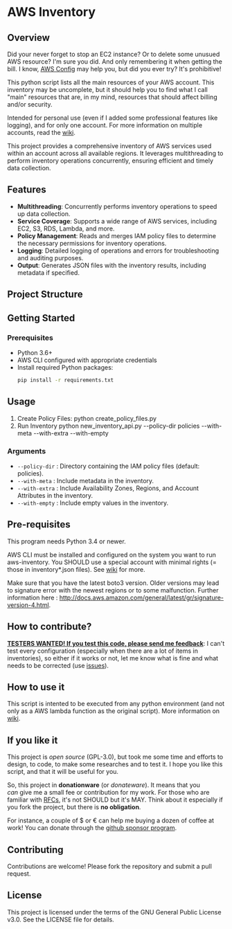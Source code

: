 # AWS Inventory

## Overview
Did your never forget to stop an EC2 instance? Or to delete some unusued AWS resource? I'm sure you did. And only remembering it when getting the bill. I know, [AWS Config](https://aws.amazon.com/config) may help you, but did you ever try? It's prohibitive!

This python script lists all the main resources of your AWS account. This inventory may be uncomplete, but it should help you to find what I call "main" resources that are, in my mind, resources that should affect billing and/or security.

Intended for personal use (even if I added some professional features like logging), and for only one account. For more information on multiple accounts, read the [wiki](https://github.com/janiko71/aws-inventory/wiki). 

This project provides a comprehensive inventory of AWS services used within an account across all available regions. It leverages multithreading to perform inventory operations concurrently, ensuring efficient and timely data collection.

## Features

- **Multithreading**: Concurrently performs inventory operations to speed up data collection.
- **Service Coverage**: Supports a wide range of AWS services, including EC2, S3, RDS, Lambda, and more.
- **Policy Management**: Reads and merges IAM policy files to determine the necessary permissions for inventory operations.
- **Logging**: Detailed logging of operations and errors for troubleshooting and auditing purposes.
- **Output**: Generates JSON files with the inventory results, including metadata if specified.

## Project Structure


## Getting Started

### Prerequisites

- Python 3.6+
- AWS CLI configured with appropriate credentials
- Install required Python packages:
  ```sh
  pip install -r requirements.txt
  ```  
## Usage
1. Create Policy Files:
python create_policy_files.py
1. Run Inventory
python new_inventory_api.py --policy-dir policies --with-meta --with-extra --with-empty

### Arguments
* ```--policy-dir``` : Directory containing the IAM policy files (default: policies).
* ```--with-meta``` : Include metadata in the inventory.
* ```--with-extra``` : Include Availability Zones, Regions, and Account Attributes in the inventory.
* ```--with-empty``` : Include empty values in the inventory.

## Pre-requisites
This program needs Python 3.4 or newer. 

AWS CLI must be installed and configured on the system you want to run aws-inventory. You SHOULD use a special account with minimal rights (= those in inventory*.json files). See [wiki](https://github.com/janiko71/aws-inventory/wiki) for more.

Make sure that you have the latest boto3 version. Older versions may lead to signature error with the newest regions or to some malfunction. Further information here : http://docs.aws.amazon.com/general/latest/gr/signature-version-4.html.

## How to contribute?
[**TESTERS WANTED! If you test this code, please send me feedback**](https://github.com/janiko71/aws-inventory/discussions/39): I can't test every configuration (especially when there are a lot of items in inventories), so either if it works or not, let me know what is fine and what needs to be corrected (use [issues](https://github.com/janiko71/aws-inventory/issues)).

## How to use it
This script is intented to be executed from any python environment (and not only as a AWS lambda function as the original script). More information on [wiki](https://github.com/janiko71/aws-inventory/wiki).

## If you like it
This project is _open source_ (GPL-3.0), but took me some time and efforts to design, to code, to make some researches and to test it. I hope you like this script, and that it will be useful for you.

So, this project in **donationware** (or _donateware_). It means that you _can_ give me a small fee or contribution for my work. For those who are familiar with [RFCs](https://www.ietf.org/rfc/rfc2119.txt), it's not SHOULD but it's MAY. Think about it especially if you fork the project, but there is **no obligation**.

For instance, a couple of \$ or € can help me buying a dozen of coffee at work! You can donate through the [github sponsor program](https://github.com/sponsors/janiko71).

## Contributing
Contributions are welcome! Please fork the repository and submit a pull request.

## License
This project is licensed under the terms of the GNU General Public License v3.0. See the LICENSE file for details.
